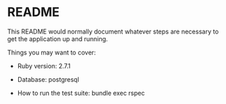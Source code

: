 # README

This README would normally document whatever steps are necessary to get the
application up and running.

Things you may want to cover:

* Ruby version: 2.7.1

* Database: postgresql

* How to run the test suite: bundle exec rspec


